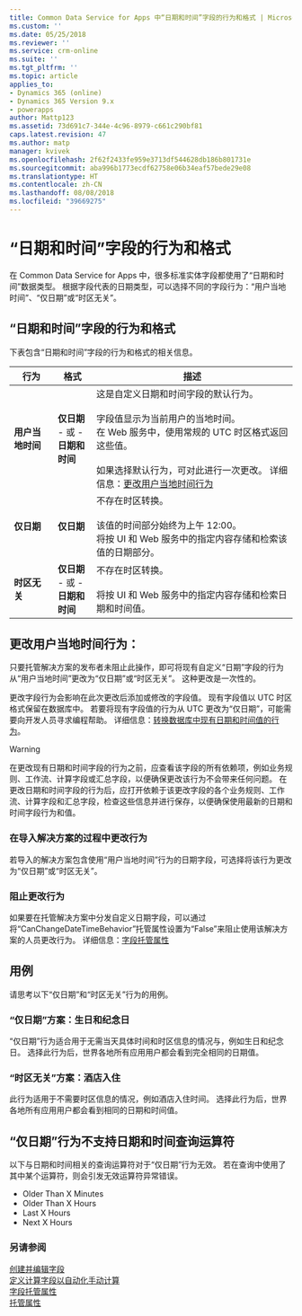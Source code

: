 ```yaml
---
title: Common Data Service for Apps 中“日期和时间”字段的行为和格式 | Microsoft Docs
ms.custom: ''
ms.date: 05/25/2018
ms.reviewer: ''
ms.service: crm-online
ms.suite: ''
ms.tgt_pltfrm: ''
ms.topic: article
applies_to:
- Dynamics 365 (online)
- Dynamics 365 Version 9.x
- powerapps
author: Mattp123
ms.assetid: 73d691c7-344e-4c96-8979-c661c290bf81
caps.latest.revision: 47
ms.author: matp
manager: kvivek
ms.openlocfilehash: 2f62f2433fe959e3713df544628db186b801731e
ms.sourcegitcommit: aba996b1773ecdf62758e06b34eaf57bede29e08
ms.translationtype: HT
ms.contentlocale: zh-CN
ms.lasthandoff: 08/08/2018
ms.locfileid: "39669275"
---
```

# <a name="behavior-and-format-of-the-date-and-time-field"></a>“日期和时间”字段的行为和格式

在 Common Data Service for Apps 中，很多标准实体字段都使用了“日期和时间”数据类型。 根据字段代表的日期类型，可以选择不同的字段行为：“用户当地时间”、“仅日期”或“时区无关”。  
  
<a name="Behavior"></a>   

## <a name="date-and-time-field-behavior-and-format"></a>“日期和时间”字段的行为和格式  

下表包含“日期和时间”字段的行为和格式的相关信息。  
  
|行为|格式|描述|  
|--------------|------------|-------------------------------|  
|**用户当地时间** |**仅日期**<br />- 或 -<br />**日期和时间**|这是自定义日期和时间字段的默认行为。<br /><br />字段值显示为当前用户的当地时间。<br />在 Web 服务中，使用常规的 UTC 时区格式返回这些值。<br /><br />如果选择默认行为，可对此进行一次更改。 详细信息：[更改用户当地时间行为](#change-user-local-behavior)|  
|**仅日期**|**仅日期**|不存在时区转换。<br /><br />该值的时间部分始终为上午 12:00。<br />将按 UI 和 Web 服务中的指定内容存储和检索该值的日期部分。|  
|**时区无关**|**仅日期**<br />- 或 -<br />**日期和时间**|不存在时区转换。<br /><br />将按 UI 和 Web 服务中的指定内容存储和检索日期和时间值。|  

## <a name="change-user-local-behavior"></a>更改用户当地时间行为：

只要托管解决方案的发布者未阻止此操作，即可将现有自定义“日期”字段的行为从“用户当地时间”更改为“仅日期”或“时区无关”。 这种更改是一次性的。

更改字段行为会影响在此次更改后添加或修改的字段值。 现有字段值以 UTC 时区格式保留在数据库中。 若要将现有字段值的行为从 UTC 更改为“仅日期”，可能需要向开发人员寻求编程帮助。 详细信息：[转换数据库中现有日期和时间值的行为](/dynamics365/customer-engagement/developer/behavior-format-date-time-attribute#convert-behavior-of-existing-date-and-time-values-in-the-database)。 

> [!WARNING]
> 在更改现有日期和时间字段的行为之前，应查看该字段的所有依赖项，例如业务规则、工作流、计算字段或汇总字段，以便确保更改该行为不会带来任何问题。 在更改日期和时间字段的行为后，应打开依赖于该更改字段的各个业务规则、工作流、计算字段和汇总字段，检查这些信息并进行保存，以便确保使用最新的日期和时间字段行为和值。 

### <a name="change-behavior-during-a-solution-import"></a>在导入解决方案的过程中更改行为

若导入的解决方案包含使用“用户当地时间”行为的日期字段，可选择将该行为更改为“仅日期”或“时区无关”。  

### <a name="prevent-changing-behavior"></a>阻止更改行为

如果要在托管解决方案中分发自定义日期字段，可以通过将“CanChangeDateTimeBehavior”托管属性设置为“False”来阻止使用该解决方案的人员更改行为。 详细信息：[字段托管属性](set-managed-properties-metadata.md#field-managed-properties)
  
## <a name="use-cases"></a>用例

请思考以下“仅日期”和“时区无关”行为的用例。

### <a name="date-only-scenario-birthdays-and-anniversaries"></a>“仅日期”方案：生日和纪念日

“仅日期”行为适合用于无需当天具体时间和时区信息的情况与，例如生日和纪念日。 选择此行为后，世界各地所有应用用户都会看到完全相同的日期值。  
  
### <a name="time-zone-independent-scenario-hotel-check-in"></a>“时区无关”方案：酒店入住

此行为适用于不需要时区信息的情况，例如酒店入住时间。 选择此行为后，世界各地所有应用用户都会看到相同的日期和时间值。  


## <a name="date-and-time-query-operators-not-supported-for-date-only-behavior"></a>“仅日期”行为不支持日期和时间查询运算符  

以下与日期和时间相关的查询运算符对于“仅日期”行为无效。 若在查询中使用了其中某个运算符，则会引发无效运算符异常错误。  
  
- Older Than X Minutes  
- Older Than X Hours  
- Last X Hours  
- Next X Hours  

  
### <a name="see-also"></a>另请参阅

[创建并编辑字段](create-edit-fields.md)<br />
[定义计算字段以自动化手动计算](define-calculated-fields.md)<br />
[字段托管属性](set-managed-properties-metadata.md#field-managed-properties)<br />
[托管​​属性](solutions-overview.md#managed-properties)

